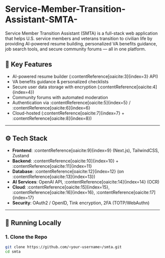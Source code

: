 # Service-Member-Transition-Assistant-SMTA-
Service Member Transition Assistant (SMTA) is a full-stack web application that helps U.S. service members and veterans transition to civilian life by providing AI-powered resume building, personalized VA benefits guidance, job search tools, and secure community forums — all in one platform.


## 🧠 Key Features

- AI-powered resume builder (:contentReference[oaicite:3]{index=3} API)
- VA benefits guidance & personalized checklists
- Secure user data storage with encryption (:contentReference[oaicite:4]{index=4})
- Community forums with automated moderation
- Authentication via :contentReference[oaicite:5]{index=5} / :contentReference[oaicite:6]{index=6}
- Cloud-hosted (:contentReference[oaicite:7]{index=7} + :contentReference[oaicite:8]{index=8})

---

## ⚙️ Tech Stack

- **Frontend**: :contentReference[oaicite:9]{index=9} (Next.js), TailwindCSS, Zustand
- **Backend**: :contentReference[oaicite:10]{index=10} + :contentReference[oaicite:11]{index=11}
- **Database**: :contentReference[oaicite:12]{index=12} (on :contentReference[oaicite:13]{index=13})
- **AI Services**: OpenAI API, :contentReference[oaicite:14]{index=14} (OCR)
- **Cloud**: :contentReference[oaicite:15]{index=15}, :contentReference[oaicite:16]{index=16}, :contentReference[oaicite:17]{index=17}
- **Security**: OAuth2 / OpenID, Tink encryption, 2FA (TOTP/WebAuthn)

---

## 🧪 Running Locally

### 1. Clone the Repo
```bash
git clone https://github.com/<your-username>/smta.git
cd smta
